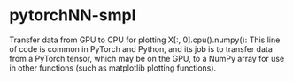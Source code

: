# pytorchNN-smpl
Transfer data from GPU to CPU for plotting
X[:, 0].cpu().numpy():
This line of code is common in PyTorch and Python, and its job is to transfer data from a PyTorch tensor, which may be on the GPU, to a NumPy array for use in other functions (such as matplotlib plotting functions).
